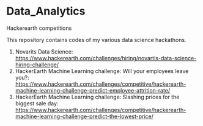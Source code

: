 # Data_Analytics
Hackerearth competitions

This repository contains codes of my various data science hackathons.
1) Novarits Data Science: https://www.hackerearth.com/challenges/hiring/novartis-data-science-hiring-challenge/
2) HackerEarth Machine Learning challenge: Will your employees leave you?: https://www.hackerearth.com/challenges/competitive/hackerearth-machine-learning-challenge-predict-employee-attrition-rate/
3) HackerEarth Machine Learning challenge: Slashing prices for the biggest sale day: https://www.hackerearth.com/challenges/competitive/hackerearth-machine-learning-challenge-predict-the-lowest-price/
